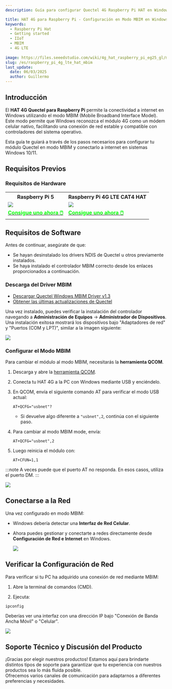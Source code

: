 ```yaml
---
description: Guía para configurar Quectel 4G Raspberry Pi HAT en Windows usando el modo MBIM para una conexión a Internet celular estable.

title: HAT 4G para Raspberry Pi - Configuración en Modo MBIM en Windows
keywords:
  - Raspberry Pi Hat
  - Getting started
  - IIoT
  - MBIM
  - 4G LTE
  
image: https://files.seeedstudio.com/wiki/4g_hat_raspberry_pi_eg25_gl/mbimcmd.webp
slug: /es/raspberry_pi_4g_lte_hat_mbim
last_update:
  date: 06/03/2025
  author: Guillermo
---
```


## Introducción

El **HAT 4G Quectel para Raspberry Pi** permite la conectividad a internet en Windows utilizando el modo MBIM (Mobile Broadband Interface Model). Este modo permite que Windows reconozca el módulo 4G como un módem celular nativo, facilitando una conexión de red estable y compatible con controladores del sistema operativo.

Esta guía te guiará a través de los pasos necesarios para configurar tu módulo Quectel en modo MBIM y conectarlo a internet en sistemas Windows 10/11.

## Requisitos Previos

### Requisitos de Hardware

<div class="table-center">
  <table align="center">
    <tr>
        <th>Raspberry Pi 5</th>
         <th>Raspberry Pi 4G LTE CAT4 HAT</th>
    </tr>
    <tr>
        <td><div style={{textAlign:'center'}}><img src="https://media-cdn.seeedstudio.com/media/catalog/product/cache/bb49d3ec4ee05b6f018e93f896b8a25d/1/-/1-102110919-raspberry-pi-5-8gb-45font.jpg" style={{width:250, height:'auto'}}/></div></td>    
         <td><div style={{textAlign:'center'}}><img src="https://media-cdn.seeedstudio.com/media/catalog/product/cache/bb49d3ec4ee05b6f018e93f896b8a25d/1/_/1_23_1.jpg" style={{width:250, height:'auto'}}/></div></td>
    </tr>
      <tr>
        <td><div class="get_one_now_container" style={{textAlign: 'center'}}>
          <a class="get_one_now_item" href="https://www.seeedstudio.com/Raspberry-Pi-5-8GB-p-5810.html" target="_blank" rel="noopener noreferrer">
              <strong><span><font color={'FFFFFF'} size={"4"}> Consigue uno ahora 🖱️</font></span></strong>
          </a>
      </div></td>
<td><div class="get_one_now_container" style={{textAlign: 'center'}}>
          <a class="get_one_now_item" href="https://www.seeedstudio.com/LTE-CAT-4-EG25-GL-HAT-for-Raspberry-Pi-p-6325.html" target="_blank" rel="noopener noreferrer">
              <strong><span><font color={'FFFFFF'} size={"4"}> Consigue uno ahora 🖱️</font></span></strong>
          </a>
      </div></td>
    </tr>
  </table>
</div>

## Requisitos de Software

Antes de continuar, asegúrate de que:
- Se hayan desinstalado los drivers NDIS de Quectel u otros previamente instalados.
- Se haya instalado el controlador MBIM correcto desde los enlaces proporcionados a continuación.

### Descarga del Driver MBIM
- [Descargar Quectel Windows MBIM Driver v1.3](https://files.seeedstudio.com/wiki/4g_hat_raspberry_pi_eg25_gl/Quectel_Windows_MBIM_V1.3_EN.zip)
- [Obtener las últimas actualizaciones de Quectel](https://www.quectel.com/download-zone/?_sf_s=MBIM)

Una vez instalado, puedes verificar la instalación del controlador navegando a **Administración de Equipos** → **Administrador de Dispositivos**. Una instalación exitosa mostrará los dispositivos bajo "Adaptadores de red" y "Puertos (COM y LPT)", similar a la imagen siguiente:

<div style={{ textAlign: 'center' }}>
  <img 
    src="https://files.seeedstudio.com/wiki/4g_hat_raspberry_pi_eg25_gl/devicetree_mbim.PNG" 
    style={{ width: 600}} 
  />
</div>

### Configurar el Modo MBIM

Para cambiar el módulo al modo MBIM, necesitarás la **herramienta QCOM**.

1. Descarga y abre la [herramienta QCOM](https://files.seeedstudio.com/wiki/4g_hat_raspberry_pi_eg25_gl/QCOM_V1.6.rar).
2. Conecta tu HAT 4G a la PC con Windows mediante USB y enciéndelo.
3. En QCOM, envía el siguiente comando AT para verificar el modo USB actual:
   ```
   AT+QCFG="usbnet"?
   ```
   - Si devuelve algo diferente a `"usbnet",2`, continúa con el siguiente paso.

4. Para cambiar al modo MBIM mode, envía:
   ```
   AT+QCFG="usbnet",2
   ```
5. Luego reinicia el módulo con: 

   ```
   AT+CFUN=1,1
   ```

:::note
A veces puede que el puerto AT no responda. En esos casos, utiliza el puerto DM.
:::



  <div style={{ textAlign: 'center' }}>
  <img 
    src="https://files.seeedstudio.com/wiki/4g_hat_raspberry_pi_eg25_gl/mbimcommand.PNG" 
    style={{ width: 600}} 
  />
  </div>



## Conectarse a la Red

Una vez configurado en modo MBIM:
- Windows debería detectar una **Interfaz de Red Celular**.
- Ahora puedes gestionar y conectarte a redes directamente desde **Configuración de Red e Internet** en Windows.


   <div style={{ textAlign: 'center' }}>
  <img 
    src="https://files.seeedstudio.com/wiki/4g_hat_raspberry_pi_eg25_gl/windows.PNG" 
    style={{ width: 600}} 
  />
  </div>

## Verificar la Configuración de Red

Para verificar si tu PC ha adquirido una conexión de red mediante MBIM:
1. Abre la terminal de comandos (CMD).

2. Ejecuta:

  ```
  ipconfig
  ```
  Deberías ver una interfaz con una dirección IP bajo "Conexión de Banda Ancha Móvil" o "Celular".

  <div style={{ textAlign: 'center' }}>
    <img 
      src="https://files.seeedstudio.com/wiki/4g_hat_raspberry_pi_eg25_gl/mbimcmd.PNG" 
      style={{ width: 600}} 
    />
  </div>




## Soporte Técnico y Discusión del Producto

¡Gracias por elegir nuestros productos! Estamos aquí para brindarte distintos tipos de soporte para garantizar que tu experiencia con nuestros productos sea lo más fluida posible.  
Ofrecemos varios canales de comunicación para adaptarnos a diferentes preferencias y necesidades.

<div class="button_tech_support_container">
  <a href="https://forum.seeedstudio.com/" class="button_forum"></a> 
  <a href="https://www.seeedstudio.com/contacts" class="button_email"></a>
</div>

<div class="button_tech_support_container">
  <a href="https://discord.gg/eWkprNDMU7" class="button_discord"></a> 
  <a href="https://github.com/Seeed-Studio/wiki-documents/discussions/69" class="button_discussion"></a>
</div>